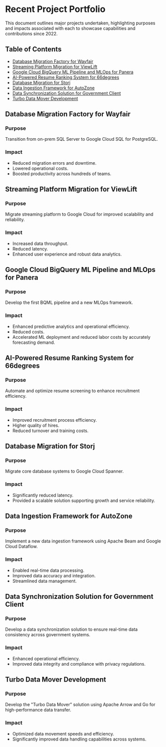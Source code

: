 # Recent Project Portfolio

This document outlines major projects undertaken, highlighting purposes and impacts associated with each to showcase capabilities and contributions since 2022.

## Table of Contents
- [Database Migration Factory for Wayfair](#database-migration-factory-for-wayfair)
- [Streaming Platform Migration for ViewLift](#streaming-platform-migration-for-viewlift)
- [Google Cloud BigQuery ML Pipeline and MLOps for Panera](#google-cloud-bigquery-ml-pipeline-and-mlops-for-panera)
- [AI-Powered Resume Ranking System for 66degrees](#ai-powered-resume-ranking-system-for-66degrees)
- [Database Migration for Storj](#database-migration-for-storj)
- [Data Ingestion Framework for AutoZone](#data-ingestion-framework-for-autozone)
- [Data Synchronization Solution for Government Client](#data-synchronization-solution-for-government-client)
- [Turbo Data Mover Development](#turbo-data-mover-development)

## Database Migration Factory for Wayfair
### Purpose
Transition from on-prem SQL Server to Google Cloud SQL for PostgreSQL.
### Impact
- Reduced migration errors and downtime.
- Lowered operational costs.
- Boosted productivity across hundreds of teams.

## Streaming Platform Migration for ViewLift
### Purpose
Migrate streaming platform to Google Cloud for improved scalability and reliability.
### Impact
- Increased data throughput.
- Reduced latency.
- Enhanced user experience and robust data analytics.

## Google Cloud BigQuery ML Pipeline and MLOps for Panera
### Purpose
Develop the first BQML pipeline and a new MLOps framework.
### Impact
- Enhanced predictive analytics and operational efficiency.
- Reduced costs.
- Accelerated ML deployment and reduced labor costs by accurately forecasting demand.

## AI-Powered Resume Ranking System for 66degrees
### Purpose
Automate and optimize resume screening to enhance recruitment efficiency.
### Impact
- Improved recruitment process efficiency.
- Higher quality of hires.
- Reduced turnover and training costs.

## Database Migration for Storj
### Purpose
Migrate core database systems to Google Cloud Spanner.
### Impact
- Significantly reduced latency.
- Provided a scalable solution supporting growth and service reliability.

## Data Ingestion Framework for AutoZone
### Purpose
Implement a new data ingestion framework using Apache Beam and Google Cloud Dataflow.
### Impact
- Enabled real-time data processing.
- Improved data accuracy and integration.
- Streamlined data management.

## Data Synchronization Solution for Government Client
### Purpose
Develop a data synchronization solution to ensure real-time data consistency across government systems.
### Impact
- Enhanced operational efficiency.
- Improved data integrity and compliance with privacy regulations.

## Turbo Data Mover Development
### Purpose
Develop the "Turbo Data Mover" solution using Apache Arrow and Go for high-performance data transfer.
### Impact
- Optimized data movement speeds and efficiency.
- Significantly improved data handling capabilities across systems.
